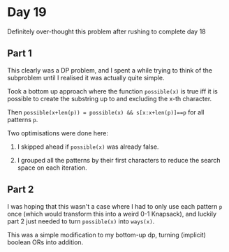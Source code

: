 # Day 19

Definitely over-thought this problem after rushing to complete day 18

## Part 1

This clearly was a DP problem, and I spent a while trying to think of the subproblem until I realised it was actually quite simple.

Took a bottom up approach where the function `possible(x)` is true iff it is possible to create the substring up to and excluding the x-th character.

Then `possible(x+len(p)) = possible(x) && s[x:x+len(p)]==p` for  all patterns `p`.

Two optimisations were done here:

1. I skipped ahead if `possible(x)` was already false.

2. I grouped all the patterns by their first characters to reduce the search space on each iteration.

## Part 2

I was hoping that this wasn't a case where I had to only use each pattern `p` once (which would transform this into a weird 0-1 Knapsack), and luckily part 2 just needed to turn `possible(x)` into `ways(x)`.

This was a simple modification to my bottom-up dp, turning (implicit) boolean ORs into addition.